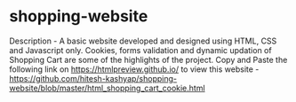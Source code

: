 # shopping-website
Description - A basic website developed and designed using HTML, CSS and Javascript only. 
              Cookies, forms validation and dynamic updation of Shopping Cart are some of the highlights of the project.
Copy and Paste the following link on https://htmlpreview.github.io/ to view this website - 
https://github.com/hitesh-kashyap/shopping-website/blob/master/html_shopping_cart_cookie.html  
